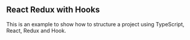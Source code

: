 ## React Redux with Hooks

This is an example to show how to structure a project using TypeScript, React, Redux and Hook.
